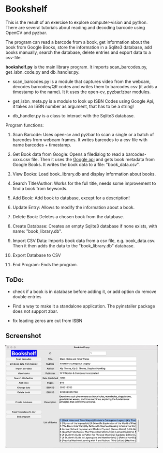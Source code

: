 # Bookshelf

This is the result of an exercise to explore computer-vision and python.
There are several tutorials about reading and decoding barcode using OpenCV
and pyzbar.

The program can read a barcode from a book, get information about the book
from Google Books, store the information in a Sqlite3 database, add books
manually, search the database, delete entries and export data to a csv-file.

**bookshelf.py** is the main library program. It imports scan_barcodes.py,
get_isbn_code.py and db_handler.py.

- scan_barcodes.py is a module that captures video from the webcam, decodes
  barcodes/QR codes and writes them to barcodes.csv (it adds a timestamp to the
  name). It it uses the open-cv, pyzbar/zbar modules.

- get_isbn_meta.py is a module to look up ISBN Codes using Google Api,
  it takes an ISBN number as argument, that has to be a string!

- db_handler.py is a class to interact with the Sqlite3 database.

Program functions:

1. Scan Barcode: Uses open-cv and pyzbar to scan a single or a batch of barcodes
   from webcam frames. It writes barcodes to a csv file with name barcodes +
   timestamp.

2. Get Book data from Google: Opens a filedialog to read a barcodes-xxxx.csv
   file. Then it uses the [Google api](https://www.googleapis.com/books/v1/volumes?q=isbn:)
   and gets book metadata from Google Books. It writes the book data to a file:
   "book_data.csv".

3. View Books: Load book_library.db and display information about books.

4. Search Title/Author: Works for the full title, needs some improvement to find
   a book from keywords.

5. Add Book: Add book to database, except for a description!

6. Update Entry: Allows to modify the information about a book.

7. Delete Book: Deletes a chosen book from the database.

8. Create Database: Creates an empty Sqlite3 database if none exists, with
   name: "book_library.db".

9. Import CSV Data: Imports book data from a csv file, e.g. book_data.csv.
   Then it then adds the data to the "book_library.db" database.

10. Export Database to CSV

11. End Program: Ends the program.

## ToDo:

- check if a book is in database before adding it, or add option do remove double entries

- Find a way to make it a standalone application. The pyinstaller package does not support zbar.

- fix leading zeros are cut from ISBN

## Screenshot

![Screenshot](https://github.com/martinheinrich2/bookshelf/blob/main/screenshot.png)
